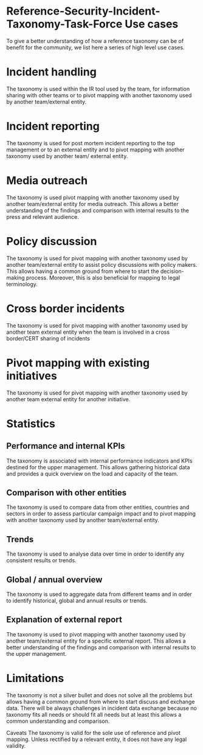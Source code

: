 # Reference-Security-Incident-Taxonomy-Task-Force Use cases
To give a better understanding of how a reference taxonomy can be of benefit for the community, we list here a series of high level use cases. 

# Incident handling 
The taxonomy is used within the IR tool used by the team, for information sharing with other teams or to pivot mapping with another taxonomy used by another team/external entity.

# Incident reporting
The taxonomy is used for post mortem incident reporting to the top management or to an external entity and to pivot mapping with another taxonomy used by another team/ external entity.

# Media outreach
The taxonomy is used pivot mapping with another taxonomy used by another team/external entity for media outreach. This allows a better understanding of the findings and comparison with internal results to the press and relevant audience.

# Policy discussion
The taxonomy is used for pivot mapping with another taxonomy used by another team/external entity to assist policy discussions with policy makers. This allows having a common ground from where to start the decision-making process. Moreover, this is also beneficial for mapping to legal terminology. 

# Cross border incidents
The taxonomy is used for pivot mapping with another taxonomy used by another team external entity when the team is involved in a cross border/CERT sharing of incidents

# Pivot mapping with existing initiatives
The taxonomy is used for pivot mapping with another taxonomy used by another team external entity for another initiative.

# Statistics
## Performance and internal KPIs
The taxonomy is associated with internal performance indicators and KPIs destined for the upper management. This allows gathering historical data and provides a quick overview on the load and capacity of the team.   

## Comparison with other entities
The taxonomy is used to compare data from other entities, countries and sectors in order to assess particular campaign impact and to pivot mapping with another taxonomy used by another team/external entity.
  
## Trends
The taxonomy is used to analyse data over time in order to identify any consistent results or trends.

## Global / annual overview
The taxonomy is used to aggregate data from different teams and in order to identify historical, global and annual results or trends.
  
## Explanation of external report
The taxonomy is used to pivot mapping with another taxonomy used by another team/external entity for a specific external report. This allows a better understanding of the findings and comparison with internal results to the upper management.

# Limitations
The taxonomy is not a silver bullet and does not solve all the problems but allows having a common ground from where to start discuss and exchange data. There will be always challenges in incident data exchange because no taxonomy fits all needs or should fit all needs but at least this allows a common understanding and comparison.

Caveats
The taxonomy is valid for the sole use of reference and pivot mapping. Unless rectified by a relevant entity, it does not have any legal validity.

